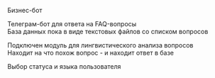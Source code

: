 Бизнес-бот  

Телеграм-бот для ответа на FAQ-вопросы  
База данных пока в виде текстовых файлов со списком вопросов  

Подключен модуль для лингвистического анализа вопросов  
Находит на что похож вопрос - и находит ответ в базе   

Выбор статуса и языка пользователя  
